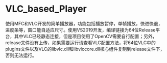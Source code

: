 # VLC_based_Player
使用MFC和VLC开发的简单播放器，功能包括播放暂停，单帧播放，快进快退，进度条等，窗口能自适应尺寸。使用VS2019开发，编译链接为64位Release平台，其中VLC已经静态连接，但是项目使用了OpenCV需要自行配置；另外，release文件没有上传，如果需要运行请查看VLC配置方法，将64位VLC中的plugins文件以及VLC的libvlc.dll和libvlccore.dll核心组件复制到release文件下，否则无法运行。

